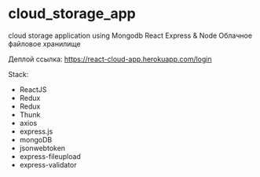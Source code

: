 # cloud_storage_app
cloud storage application using Mongodb React Express &amp; Node
Облачное файловое хранилище 

Деплой ссылка: https://react-cloud-app.herokuapp.com/login

Stack:

- ReactJS
- Redux
- Redux 
- Thunk
- axios
- express.js
- mongoDB
- jsonwebtoken
- express-fileupload
- express-validator
